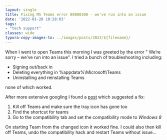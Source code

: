 ```yaml
---
layout: single
title: Fixing MS Teams error 80080300 - we've run into an issue
date: '2022-01-20 10:28:03'
tags:
- "tech support"
classes: wide
typora-copy-images-to: ../images/posts/2022/${filename}/
---
```


When I went to open Teams this morning I was greeted by the error " We’re sorry – we’ve run into an issue". I tried a bunch of troubleshooting including:

- Signing out/back in
- Deleting everything in %appdata%\Microsoft\Teams
- Uninstalling and reinstalling Teams

none of which worked.

After more extensive googling I found a [post](https://techcommunity.microsoft.com/t5/microsoft-teams/teams-error-code-80080300-on-login/m-p/1563256) which suggested a fix:

1. Kill off Teams and make sure the tray icon has gone too
2. Find the shortcut for teams
3. Go to the compatibility tab and set the compatibility mode to *Windows 8*

On starting Team from the changed icon it worked fine. I could also then kill off Teams, undo the compatibility hack and restart Teams without issue...

